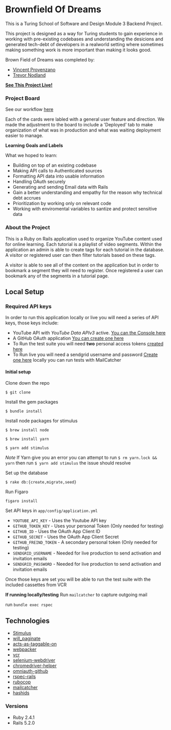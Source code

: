 # Brownfield Of Dreams

This is a Turing School of Software and Design Module 3 Backend Project.

This project is designed as a way for Turing students to gain experience in working with pre-existing codebases and understanding the desicions and generated tech-debt of developers in a realworld setting where sometimes making something work is more important than making it looks good.

Brown Field of Dreams was completed by:

 * [Vincent Provenzano](https://github.com/Vjp888)
 * [Trevor Nodland](https://github.com/tnodland)

**[See This Project Live!](https://brown-field-of-dreams.herokuapp.com/)**

### Project Board

See our workflow [here](https://github.com/Vjp888/brownfield-of-dreams/projects)

Each of the cards were labled with a general user feature and direction. We made the adjustment to the board to include a 'Deployed' tab to make organization of what was in production and what was waiting deployment easier to manage.

**Learning Goals and Labels**

What we hoped to learn:

  * Building on top of an existing codebase
  * Making API calls to Authenticated sources
  * Formatting API data into usable information
  * Handling OAuth securely
  * Generating and sending Email data with Rails
  * Gain a better understanding and empathy for the reason why technical debt accrues
  * Prioritization by working only on relevant code
  * Working with enviromental variables to santize and protect sensitive data

### About the Project

This is a Ruby on Rails application used to organize YouTube content used for online learning. Each tutorial is a playlist of video segments. Within the application an admin is able to create tags for each tutorial in the database. A visitor or registered user can then filter tutorials based on these tags.

A visitor is able to see all of the content on the application but in order to bookmark a segment they will need to register. Once registered a user can bookmark any of the segments in a tutorial page.

## Local Setup

### Required API keys
In order to run this application locally or live you will need a series of API keys, those keys include:

  * YouTube API with _YouTube Data APIv3_ active. [You can the Console here](https://console.developers.google.com)
  * A GitHub OAuth application [You can create one here](https://github.com/settings/developers)
  * To Run the test suite you will need **two** personal access tokens [created here](https://github.com/settings/tokens)
  * To Run live you will need a sendgrid username and password [Create one here](https://sendgrid.com/) locally you can run tests with MailCatcher

#### Initial setup

Clone down the repo
```
$ git clone
```

Install the gem packages
```
$ bundle install
```

Install node packages for stimulus

```
$ brew install node
```

```
$ brew install yarn
```

```
$ yarn add stimulus
```

*Note* If Yarn give you an error you can attempt to run
```$ rm yarn.lock && yarn``` then run ```$ yarn add stimulus``` the issue should resolve

Set up the database
```
$ rake db:{create,migrate,seed}
```

Run Figaro
```
figaro install
```

Set API keys in  ```app/config/application.yml```

  * `YOUTUBE_API_KEY` - Uses the Youtube API key
  * `GITHUB_TOKEN_KEY` - Uses your personal Token (Only needed for testing)
  * `GITHUB_ID` - Uses the OAuth App Client ID
  * `GITHUB_SECRET` - Uses the OAuth App Client Secret
  * `GITHUB_FREIND_TOKEN` - A secondary personal token (Only needed for testing)
  * `SENDGRID_USERNAME` - Needed for live production to send activation and invitation emails
  * `SENDGRID_PASSWORD` - Needed for live production to send activation and invitation emails

  Once those keys are set you will be able to run the test suite with the included cassettes from VCR

  **If running locally/testing** Run ```mailcatcher``` to capture outgoing mail

  run ```bundle exec rspec```







## Technologies
* [Stimulus](https://github.com/stimulusjs/stimulus)
* [will_paginate](https://github.com/mislav/will_paginate)
* [acts-as-taggable-on](https://github.com/mbleigh/acts-as-taggable-on)
* [webpacker](https://github.com/rails/webpacker)
* [vcr](https://github.com/vcr/vcr)
* [selenium-webdriver](https://www.seleniumhq.org/docs/03_webdriver.jsp)
* [chromedriver-helper](http://chromedriver.chromium.org/)
* [omniauth-github](https://github.com/omniauth/omniauth-github)
* [rspec-rails](https://github.com/rspec/rspec-rails)
* [rubocop](https://github.com/rubocop-hq/rubocop)
* [mailcatcher](https://mailcatcher.me/)
* [hashids](https://hashids.org/ruby/)

### Versions
* Ruby 2.4.1
* Rails 5.2.0
